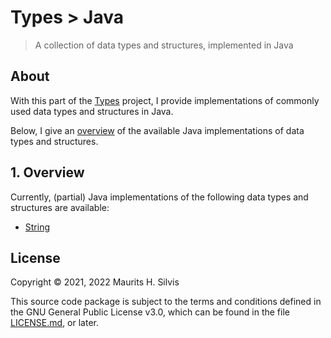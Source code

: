 # Types > Java

> A collection of data types and structures, implemented in Java

## About

With this part of the [Types](https://github.com/mauritssilvis/types) project, I provide implementations of commonly used data types and structures in Java.

Below, I give an [overview](#1-overview) of the available Java implementations of data types and structures.

## 1. Overview

Currently, (partial) Java implementations of the following data types and structures are available:

- [String](src/main/java/nl/mauritssilvis/types/string)

## License

Copyright © 2021, 2022 Maurits H. Silvis

This source code package is subject to the terms and conditions defined in the GNU General Public License v3.0, which can be found in the file [LICENSE.md](../LICENSE.md), or later.
